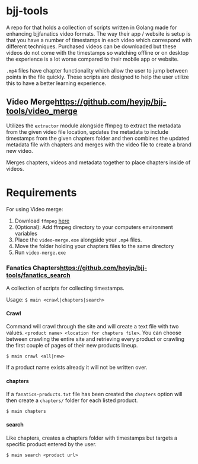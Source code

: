 # bjj-tools

A repo for that holds a collection of scripts written in Golang made
for enhancing bjjfanatics video formats. The way their app / website is
setup is that you have a number of timestamps in each video which
correspond with different techniques. Purchased videos can be downloaded
but these videos do not come with the timestamps so watching offline or
on desktop the experience is a lot worse compared to their mobile app
or website.

`.mp4` files have chapter functionality which allow the user to jump
between points in the file quickly. These scripts are designed to help
the user utilize this to have a better learning experience.


## Video Merge<https://github.com/heyjp/bjj-tools/video_merge>

Utilizes the `extractor` module alongside ffmpeg to extract the metadata
from the given video file location, updates the metadata to include
timestamps from the given chapters folder and then combines the updated
metadata file with chapters and merges with the video file to create a
brand new video.

Merges chapters, videos and metadata together to place chapters inside
of videos.


# Requirements

For using Video merge:

1) Download `ffmpeg` [here](https://ffmpeg.org/download.html)
2) (Optional): Add ffmpeg directory to your computers environment variables
3) Place the `video-merge.exe` alongside your `.mp4` files.
4) Move the folder holding your chapters files to the same directory
5) Run `video-merge.exe`


### Fanatics Chapters<https://github.com/heyjp/bjj-tools/fanatics_search>

A collection of scripts for collecting timestamps.

Usage: 
`$ main <crawl|chapters|search>`


#### Crawl

Command will crawl through the site and will create a text file with two
values. `<product name> <location for chapters file>`. You can choose
between crawling the entire site and retrieving every product or
crawling the first couple of pages  of their new products lineup. 

`$ main crawl <all|new>`

If a product name exists already it will not be written over.


#### chapters

If a `fanatics-products.txt` file has been created the `chapters` option
will then create a `chapters/` folder for each listed product.

`$ main chapters`


#### search

Like chapters, creates a chapters folder with timestamps but targets a
specific product entered by the user. 

`$ main search <product url>`

```


```

